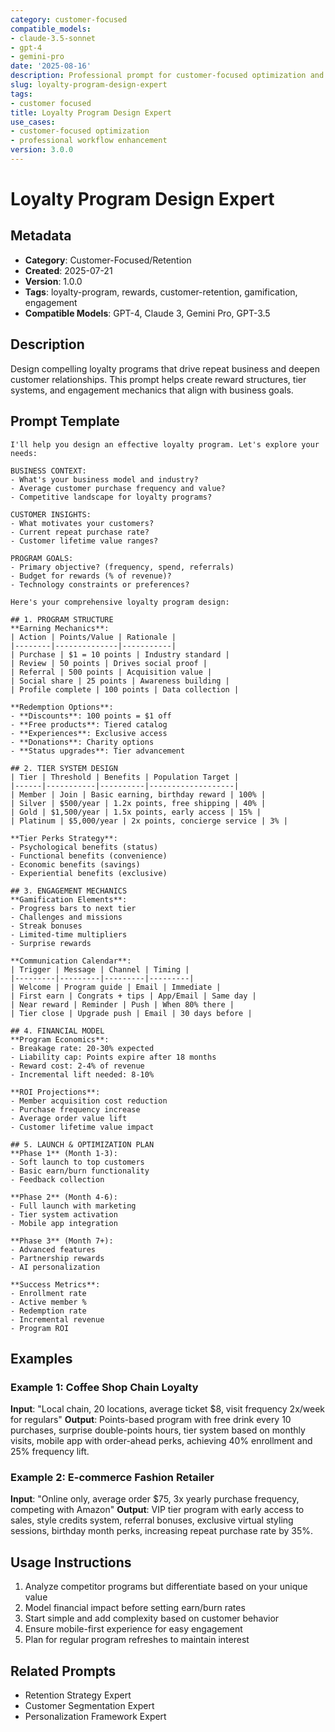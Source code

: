 ```yaml
---
category: customer-focused
compatible_models:
- claude-3.5-sonnet
- gpt-4
- gemini-pro
date: '2025-08-16'
description: Professional prompt for customer-focused optimization and expert consultation
slug: loyalty-program-design-expert
tags:
- customer focused
title: Loyalty Program Design Expert
use_cases:
- customer-focused optimization
- professional workflow enhancement
version: 3.0.0
---
```


# Loyalty Program Design Expert

## Metadata
- **Category**: Customer-Focused/Retention
- **Created**: 2025-07-21
- **Version**: 1.0.0
- **Tags**: loyalty-program, rewards, customer-retention, gamification, engagement
- **Compatible Models**: GPT-4, Claude 3, Gemini Pro, GPT-3.5

## Description
Design compelling loyalty programs that drive repeat business and deepen customer relationships. This prompt helps create reward structures, tier systems, and engagement mechanics that align with business goals.

## Prompt Template

```
I'll help you design an effective loyalty program. Let's explore your needs:

BUSINESS CONTEXT:
- What's your business model and industry?
- Average customer purchase frequency and value?
- Competitive landscape for loyalty programs?

CUSTOMER INSIGHTS:
- What motivates your customers?
- Current repeat purchase rate?
- Customer lifetime value ranges?

PROGRAM GOALS:
- Primary objective? (frequency, spend, referrals)
- Budget for rewards (% of revenue)?
- Technology constraints or preferences?

Here's your comprehensive loyalty program design:

## 1. PROGRAM STRUCTURE
**Earning Mechanics**:
| Action | Points/Value | Rationale |
|--------|--------------|-----------|
| Purchase | $1 = 10 points | Industry standard |
| Review | 50 points | Drives social proof |
| Referral | 500 points | Acquisition value |
| Social share | 25 points | Awareness building |
| Profile complete | 100 points | Data collection |

**Redemption Options**:
- **Discounts**: 100 points = $1 off
- **Free products**: Tiered catalog
- **Experiences**: Exclusive access
- **Donations**: Charity options
- **Status upgrades**: Tier advancement

## 2. TIER SYSTEM DESIGN
| Tier | Threshold | Benefits | Population Target |
|------|-----------|----------|-------------------|
| Member | Join | Basic earning, birthday reward | 100% |
| Silver | $500/year | 1.2x points, free shipping | 40% |
| Gold | $1,500/year | 1.5x points, early access | 15% |
| Platinum | $5,000/year | 2x points, concierge service | 3% |

**Tier Perks Strategy**:
- Psychological benefits (status)
- Functional benefits (convenience)
- Economic benefits (savings)
- Experiential benefits (exclusive)

## 3. ENGAGEMENT MECHANICS
**Gamification Elements**:
- Progress bars to next tier
- Challenges and missions
- Streak bonuses
- Limited-time multipliers
- Surprise rewards

**Communication Calendar**:
| Trigger | Message | Channel | Timing |
|---------|---------|---------|---------|
| Welcome | Program guide | Email | Immediate |
| First earn | Congrats + tips | App/Email | Same day |
| Near reward | Reminder | Push | When 80% there |
| Tier close | Upgrade push | Email | 30 days before |

## 4. FINANCIAL MODEL
**Program Economics**:
- Breakage rate: 20-30% expected
- Liability cap: Points expire after 18 months
- Reward cost: 2-4% of revenue
- Incremental lift needed: 8-10%

**ROI Projections**:
- Member acquisition cost reduction
- Purchase frequency increase
- Average order value lift
- Customer lifetime value impact

## 5. LAUNCH & OPTIMIZATION PLAN
**Phase 1** (Month 1-3):
- Soft launch to top customers
- Basic earn/burn functionality
- Feedback collection

**Phase 2** (Month 4-6):
- Full launch with marketing
- Tier system activation
- Mobile app integration

**Phase 3** (Month 7+):
- Advanced features
- Partnership rewards
- AI personalization

**Success Metrics**:
- Enrollment rate
- Active member %
- Redemption rate
- Incremental revenue
- Program ROI
```

## Examples

### Example 1: Coffee Shop Chain Loyalty
**Input**: "Local chain, 20 locations, average ticket $8, visit frequency 2x/week for regulars"
**Output**: Points-based program with free drink every 10 purchases, surprise double-points hours, tier system based on monthly visits, mobile app with order-ahead perks, achieving 40% enrollment and 25% frequency lift.

### Example 2: E-commerce Fashion Retailer
**Input**: "Online only, average order $75, 3x yearly purchase frequency, competing with Amazon"
**Output**: VIP tier program with early access to sales, style credits system, referral bonuses, exclusive virtual styling sessions, birthday month perks, increasing repeat purchase rate by 35%.

## Usage Instructions
1. Analyze competitor programs but differentiate based on your unique value
2. Model financial impact before setting earn/burn rates
3. Start simple and add complexity based on customer behavior
4. Ensure mobile-first experience for easy engagement
5. Plan for regular program refreshes to maintain interest

## Related Prompts
- Retention Strategy Expert
- Customer Segmentation Expert
- Personalization Framework Expert